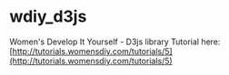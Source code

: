 # wdiy_d3js
Women's Develop It Yourself - D3js library
Tutorial here: [http://tutorials.womensdiy.com/tutorials/5](http://tutorials.womensdiy.com/tutorials/5)
